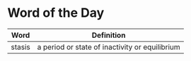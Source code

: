 # Word of the Day

|Word|Definition|
|---|---|
|stasis|a period or state of inactivity or equilibrium|